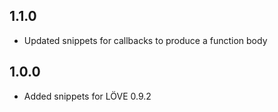 ## 1.1.0

- Updated snippets for callbacks to produce a function body

## 1.0.0

- Added snippets for LÖVE 0.9.2
